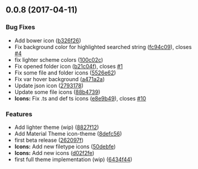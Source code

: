<a name="0.0.8"></a>
## 0.0.8 (2017-04-11)


### Bug Fixes

* Add bower icon ([b326f26](https://github.com/equinusocio/vsc-material-theme/commit/b326f26))
* Fix background color for highlighted searched string ([fc94c09](https://github.com/equinusocio/vsc-material-theme/commit/fc94c09)), closes [#4](https://github.com/equinusocio/vsc-material-theme/issues/4)
* fix lighter scheme colors ([100c02c](https://github.com/equinusocio/vsc-material-theme/commit/100c02c))
* Fix opened folder icon ([b21c04f](https://github.com/equinusocio/vsc-material-theme/commit/b21c04f)), closes [#1](https://github.com/equinusocio/vsc-material-theme/issues/1)
* Fix some file and folder icons  ([5526e62](https://github.com/equinusocio/vsc-material-theme/commit/5526e62))
* Fix var hover background ([a471a2a](https://github.com/equinusocio/vsc-material-theme/commit/a471a2a))
* Update json icon ([2793178](https://github.com/equinusocio/vsc-material-theme/commit/2793178))
* Update some file icons ([88b4739](https://github.com/equinusocio/vsc-material-theme/commit/88b4739))
* **Icons:** Fix .ts and def ts icons ([e8e9b49](https://github.com/equinusocio/vsc-material-theme/commit/e8e9b49)), closes [#10](https://github.com/equinusocio/vsc-material-theme/issues/10)


### Features

* Add lighter theme (wip) ([8827f12](https://github.com/equinusocio/vsc-material-theme/commit/8827f12))
* Add Material Theme icon-theme ([8defc56](https://github.com/equinusocio/vsc-material-theme/commit/8defc56))
* first beta release ([262097f](https://github.com/equinusocio/vsc-material-theme/commit/262097f))
* **Icons:** Add new filetype icons ([50debfe](https://github.com/equinusocio/vsc-material-theme/commit/50debfe))
* **Icons:** Add new icons ([d02f2fe](https://github.com/equinusocio/vsc-material-theme/commit/d02f2fe))
* first full theme implementation (wip) ([6434f44](https://github.com/equinusocio/vsc-material-theme/commit/6434f44))



